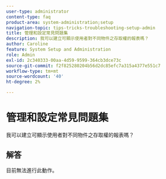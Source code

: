 ```yaml
---
user-type: administrator
content-type: faq
product-area: system-administration;setup
navigation-topic: tips-tricks-troubleshooting-setup-admin
title: 管理和設定常見問題集
description: 我可以建立可顯示使用者對不同物件之存取權的報表嗎？
author: Caroline
feature: System Setup and Administration
role: Admin
exl-id: 2c340333-00aa-4d59-9599-364cb3dce73c
source-git-commit: f2f825280204b56d2dc85efc7a315a4377e551c7
workflow-type: tm+mt
source-wordcount: '40'
ht-degree: 2%

---
```


# 管理和設定常見問題集

我可以建立可顯示使用者對不同物件之存取權的報表嗎？

## 解答

目前無法進行此動作。

